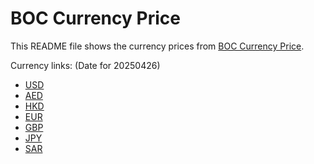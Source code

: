 # BOC Currency Price

This README file shows the currency prices from [BOC Currency Price](https://www.boc.cn/sourcedb/whpj/).

Currency links: (Date for 20250426)

- [USD](https://bocurrencyprice.techina.science/BOC_CURRENCY_PRICE/USD/20250426.json)
- [AED](https://bocurrencyprice.techina.science/BOC_CURRENCY_PRICE/AED/20250426.json)
- [HKD](https://bocurrencyprice.techina.science/BOC_CURRENCY_PRICE/HKD/20250426.json)
- [EUR](https://bocurrencyprice.techina.science/BOC_CURRENCY_PRICE/EUR/20250426.json)
- [GBP](https://bocurrencyprice.techina.science/BOC_CURRENCY_PRICE/GBP/20250426.json)
- [JPY](https://bocurrencyprice.techina.science/BOC_CURRENCY_PRICE/JPY/20250426.json)
- [SAR](https://bocurrencyprice.techina.science/BOC_CURRENCY_PRICE/SAR/20250426.json)
